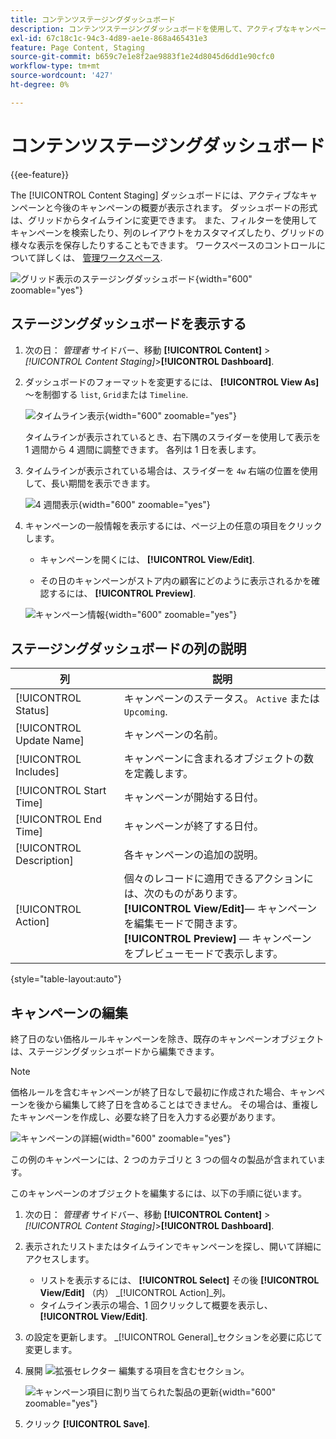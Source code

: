 ```yaml
---
title: コンテンツステージングダッシュボード
description: コンテンツステージングダッシュボードを使用して、アクティブなキャンペーンおよび今後のキャンペーンの概要にアクセスします。
exl-id: 67c18c1c-94c3-4d89-ae1e-868a465431e3
feature: Page Content, Staging
source-git-commit: b659c7e1e8f2ae9883f1e24d8045d6dd1e90cfc0
workflow-type: tm+mt
source-wordcount: '427'
ht-degree: 0%

---
```


# コンテンツステージングダッシュボード

{{ee-feature}}

The [!UICONTROL Content Staging] ダッシュボードには、アクティブなキャンペーンと今後のキャンペーンの概要が表示されます。 ダッシュボードの形式は、グリッドからタイムラインに変更できます。 また、フィルターを使用してキャンペーンを検索したり、列のレイアウトをカスタマイズしたり、グリッドの様々な表示を保存したりすることもできます。 ワークスペースのコントロールについて詳しくは、 [管理ワークスペース](../getting-started/admin-workspace.md).

![グリッド表示のステージングダッシュボード](./assets/content-staging-grid-view.png){width="600" zoomable="yes"}

## ステージングダッシュボードを表示する

1. 次の日： _管理者_ サイドバー、移動  **[!UICONTROL Content]** > _[!UICONTROL Content Staging]_>**[!UICONTROL Dashboard]**.

1. ダッシュボードのフォーマットを変更するには、 **[!UICONTROL View As]** ～を制御する `list`, `Grid`または `Timeline`.

   ![タイムライン表示](./assets/content-staging-dashboard-timeline.png){width="600" zoomable="yes"}

   タイムラインが表示されているとき、右下隅のスライダーを使用して表示を 1 週間から 4 週間に調整できます。 各列は 1 日を表します。

1. タイムラインが表示されている場合は、スライダーを `4w` 右端の位置を使用して、長い期間を表示できます。

   ![4 週間表示](./assets/content-staging-timeline-4-week-view.png){width="600" zoomable="yes"}

1. キャンペーンの一般情報を表示するには、ページ上の任意の項目をクリックします。

   - キャンペーンを開くには、 **[!UICONTROL View/Edit]**.

   - その日のキャンペーンがストア内の顧客にどのように表示されるかを確認するには、 **[!UICONTROL Preview]**.

   ![キャンペーン情報](./assets/content-staging-campaign-info.png){width="600" zoomable="yes"}

## ステージングダッシュボードの列の説明

| 列 | 説明 |
|--- |--- |
| [!UICONTROL Status] | キャンペーンのステータス。 `Active` または `Upcoming`. |
| [!UICONTROL Update Name] | キャンペーンの名前。 |
| [!UICONTROL Includes] | キャンペーンに含まれるオブジェクトの数を定義します。 |
| [!UICONTROL Start Time] | キャンペーンが開始する日付。 |
| [!UICONTROL End Time] | キャンペーンが終了する日付。 |
| [!UICONTROL Description] | 各キャンペーンの追加の説明。 |
| [!UICONTROL Action] | 個々のレコードに適用できるアクションには、次のものがあります。<br/>**[!UICONTROL View/Edit]**— キャンペーンを編集モードで開きます。<br/>**[!UICONTROL Preview]**  — キャンペーンをプレビューモードで表示します。 |

{style="table-layout:auto"}

## キャンペーンの編集

終了日のない価格ルールキャンペーンを除き、既存のキャンペーンオブジェクトは、ステージングダッシュボードから編集できます。

>[!NOTE]
>
>価格ルールを含むキャンペーンが終了日なしで最初に作成された場合、キャンペーンを後から編集して終了日を含めることはできません。 その場合は、重複したキャンペーンを作成し、必要な終了日を入力する必要があります。

![キャンペーンの詳細](./assets/content-staging-dashboard-view-edit.png){width="600" zoomable="yes"}

この例のキャンペーンには、2 つのカテゴリと 3 つの個々の製品が含まれています。

このキャンペーンのオブジェクトを編集するには、以下の手順に従います。

1. 次の日： _管理者_ サイドバー、移動  **[!UICONTROL Content]** > _[!UICONTROL Content Staging]_>**[!UICONTROL Dashboard]**.

1. 表示されたリストまたはタイムラインでキャンペーンを探し、開いて詳細にアクセスします。

   - リストを表示するには、 **[!UICONTROL Select]** その後 **[!UICONTROL View/Edit]** （内） _[!UICONTROL Action]_列。
   - タイムライン表示の場合、1 回クリックして概要を表示し、 **[!UICONTROL View/Edit]**.

1. の設定を更新します。 _[!UICONTROL General]_セクションを必要に応じて変更します。

1. 展開 ![拡張セレクター](../assets/icon-display-expand.png) 編集する項目を含むセクション。

   ![キャンペーン項目に割り当てられた製品の更新](./assets/content-staging-campaign-edit-products.png){width="600" zoomable="yes"}

1. クリック **[!UICONTROL Save]**.
